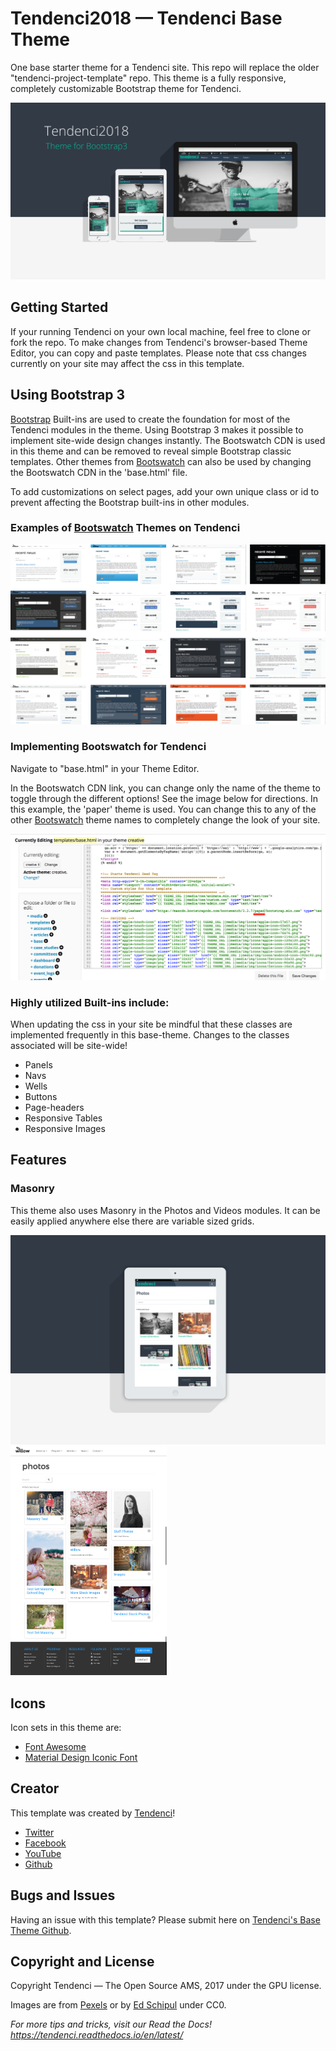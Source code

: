 # Tendenci2018 — Tendenci Base Theme
One base starter theme for a Tendenci site. This repo will replace the older "tendenci-project-template" repo.  This theme is a fully responsive, completely customizable Bootstrap theme for Tendenci.

<img src="screenshots/tendenci2018showcase.jpg" alt="Tendenci2018 Responsive Web Design Images for Tendenci Screenshots Tendenci" />

## Getting Started

If your running Tendenci on your own local machine, feel free to clone or fork the repo. To make changes from Tendenci's browser-based Theme Editor, you can copy and paste templates. Please note that css changes currently on your site may affect the css in this template.

## Using Bootstrap 3
[Bootstrap](https://getbootstrap.com/) Built-ins are used to create the foundation for most of the Tendenci modules in the theme.  Using Bootstrap 3 makes it possible to implement site-wide design changes instantly.  The Bootswatch CDN is used in this theme and can be removed to reveal simple Bootstrap classic templates.  Other themes from [Bootswatch](https://bootswatch.com/) can also be used by changing the Bootswatch CDN in the 'base.html' file.

To add customizations on select pages, add your own unique class or id to prevent affecting the Bootstrap built-ins in other modules.

### Examples of [Bootswatch](https://bootswatch.com/) Themes on Tendenci

<img src="screenshots/bootswatch-themes.png" alt="Screenshots Bootswatch for Tendenci Screenshots Tendenci" />

### Implementing Bootswatch for Tendenci
Navigate to "base.html" in your Theme Editor.

In the Bootswatch CDN link, you can change only the name of the theme to toggle through the different options!  See the image below for directions.  In this example, the 'paper' theme is used.  You can change this to any of the other [Bootswatch](https://bootswatch.com/) theme names to completely change the look of your site. 

<img src="screenshots/bootswatch-theme-editor.png" width="600" alt="Implementing Bootswatch for Tendenci Screenshots Tendenci" />

### Highly utilized Built-ins include:
When updating the css in your site be mindful that these classes are implemented frequently in this base-theme.  Changes to the classes associated will be site-wide!
* Panels
* Navs
* Wells
* Buttons
* Page-headers
* Responsive Tables
* Responsive Images

## Features
### Masonry
This theme also uses Masonry in the Photos and Videos modules.  It can be easily applied anywhere else there are variable sized grids.

<img src="screenshots/tendenci2018-masonry.jpg" width="580" alt="An example of Masonry implemented in the Videos Module Screenshots Tendenci" /> <img src="screenshots/masonry-photos.png" width="250" alt="An example of Masonry implemented in the Photos Module Screenshots Tendenci" />

## Icons
Icon sets in this theme are:
* [Font Awesome](http://fontawesome.io/)
* [Material Design Iconic Font](http://zavoloklom.github.io/material-design-iconic-font/icons.html)

## Creator
This template was created by [Tendenci](https://tendenci.com)!
* [Twitter](https://twitter.com/tendenci)
* [Facebook](https://facebook.com/tendenci)
* [YouTube](https://youtube.com/tendencicms)
* [Github](https://github.com/tendenci)

## Bugs and Issues
Having an issue with this template?  Please submit here on [Tendenci's Base Theme Github](https://github.com/tendenci/tendenci-base-theme/issues).

## Copyright and License
Copyright Tendenci — The Open Source AMS, 2017 under the GPU license.

Images are from [Pexels](https://pexels.com) or by [Ed Schipul](https://www.tendenci.com/photos/set/latest/?q=stock) under CC0.

*For more tips and tricks, visit our Read the Docs!
https://tendenci.readthedocs.io/en/latest/*
